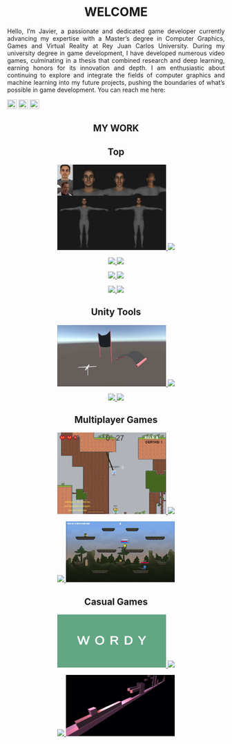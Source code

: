 <h1 align="center">WELCOME</h1>

<p align="justify">Hello, I’m Javier, a passionate and dedicated game 
developer currently advancing my expertise with a 
Master’s degree in Computer Graphics, Games and 
Virtual Reality at Rey Juan Carlos University. During 
my university degree in game development, I have 
developed numerous video games, culminating in 
a thesis that combined research and deep learning, 
earning honors for its innovation and depth. I am enthusiastic about continuing to explore and integrate 
the fields of computer graphics and machine learning into my future projects, pushing the boundaries of 
what’s possible in game development. You can reach me here: </p>

<a href="https://www.linkedin.com/in/javier-serrano-del-amo-baa551150/" target="blank"><img src="https://cdn.jsdelivr.net/npm/simple-icons@3.0.1/icons/linkedin.svg" width="22px" height="22"></a>
<a href="https://www.youtube.com/channel/UCs28j4oN60y0Vi2H8vO6V_Q" target="blank"><img src="https://cdn.jsdelivr.net/npm/simple-icons@3.0.1/icons/youtube.svg" width="22px" height="22"></a>
<a href="https://twitter.com/javinigadela" target="blank"><img src="https://cdn.jsdelivr.net/npm/simple-icons@3.0.1/icons/twitter.svg" width="22px" height="22"></a>

<h2 align="center">MY WORK</h2>
<h2 align="center">Top</h2>
<p align="center">
  
  <p align="center">
    <a href="https://github.com/Javisda/smplx-deca">
        <img src="Resources/result_javi.png" width="50%">
    </a>
    <a href="https://github.com/Javisda/smplx-deca">
        <img src="https://github-readme-stats.vercel.app/api/pin/?username=Javisda&repo=smplx-deca&theme=transparent">
    </a>
  </p>

  <p align="center">
      <a href="https://github.com/Javisda/Gears-Of-Hell">
        <img src="https://github-readme-stats.vercel.app/api/pin/?username=Javisda&repo=Gears-Of-Hell&theme=transparent">
    </a>
    <a href="https://github.com/Javisda/Gears-Of-Hell">
        <img src="https://user-images.githubusercontent.com/79087129/198841111-ab53b4a5-4c8b-4d31-b99d-85f9fa39bb08.gif" width="50%">
    </a>
  </p>

  <p align="center">
    <a href="https://github.com/Javisda/RocketYan-UE4-Game">
        <img src="Resources/RocketYan.gif" width="50%">
    </a>
    <a href="https://github.com/Javisda/RocketYan-UE4-Game">
        <img src="https://github-readme-stats.vercel.app/api/pin/?username=Javisda&repo=RocketYan-UE4-Game&theme=transparent">
    </a>
  </p>

  <p align="center">
      <a href="https://github.com/Javisda/PinkFloyd-TheWall-3D-Animation">
        <img src="https://github-readme-stats.vercel.app/api/pin/?username=Javisda&repo=PinkFloyd-TheWall-3D-Animation&theme=transparent">
    </a>
    <a href="https://github.com/Javisda/PinkFloyd-TheWall-3D-Animation">
        <img src="Resources/PinkFloyd.gif" width="50%">
    </a>
  </p>

</p>



 
<h2 align="center">Unity Tools</h2>
<p align="center">

  <p align="center">
    <a href="https://github.com/Javisda/Custom-Cloth-Physics-ToolForUnity">
        <img src="Resources/Cloth.gif" width="50%">
    </a>
    <a href="https://github.com/Javisda/Custom-Cloth-Physics-ToolForUnity">
        <img src="https://github-readme-stats.vercel.app/api/pin/?username=Javisda&repo=Custom-Cloth-Physics-ToolForUnity&theme=transparent">
    </a>
  </p>

  <p align="center">
    <a href="https://github.com/Javisda/Custom-Deformable-Solid-Physics-ToolForUnity">
        <img src="https://github-readme-stats.vercel.app/api/pin/?username=Javisda&repo=Custom-Deformable-Solid-Physics-ToolForUnity&theme=transparent">
    </a>
    <a href="https://github.com/Javisda/Custom-Deformable-Solid-Physics-ToolForUnity">
        <img src="Resources/Solid.gif" width="50%">
    </a>
    
  </p>
  
 </p>




 
<h2 align="center">Multiplayer Games</h2>
<p align="center">

  <p align="center">
    <a href="https://github.com/Javisda/Capture-The-Flag">
        <img src="Resources/CaptureTheFlag.png" width="50%">
    </a>
    <a href="https://github.com/Javisda/Capture-The-Flag">
        <img src="https://github-readme-stats.vercel.app/api/pin/?username=Javisda&repo=Capture-The-Flag&theme=transparent">
    </a>
    
    
  </p>

  <p align="center">
    <a href="https://github.com/Javisda/GanYan-WebSocketsGame">
        <img src="https://github-readme-stats.vercel.app/api/pin/?username=Javisda&repo=GanYan-WebSocketsGame&theme=transparent">
    </a>
    <a href="https://github.com/Javisda/GanYan-WebSocketsGame">
        <img src="Resources/GanYan.png" width="50%">
    </a>
    
  </p>

 </p>




 
<h2 align="center">Casual Games</h2>
<p align="center">

  <p align="center">
    <a href="https://github.com/Javisda/Wordy-Game">
        <img src="Resources/Wordy.png" width="50%">
    </a>
    <a href="https://github.com/Javisda/Wordy-Game">
        <img src="https://github-readme-stats.vercel.app/api/pin/?username=Javisda&repo=Wordy-Game&theme=transparent">
    </a>
    
    
  </p>

  <p align="center">
    <a href="https://github.com/Javisda/Dashing3DCube-Game">
        <img src="https://github-readme-stats.vercel.app/api/pin/?username=Javisda&repo=Dashing3DCube-Game&theme=transparent">
    </a>
    <a href="https://github.com/Javisda/Dashing3DCube-Game">
        <img src="Resources/DashingCube.gif" width="50%">
    </a>
    
  </p>

 </p>
<br>
